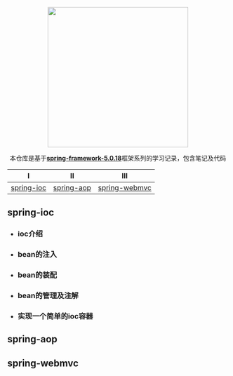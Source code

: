 <p align="center">
  <img width="320" src="https://github.com/calebman/spring-note/blob/master/images/spring-note.svg">

</p>

<center> 

本仓库是基于[**spring-framework-5.0.18**](https://github.com/spring-projects/spring-framework/tree/5.0.x)框架系列的学习记录，包含笔记及代码

 </center> 

<center> 

|             Ⅰ             |             Ⅱ             |                Ⅲ                |
| :-----------------------: | :-----------------------: | :-----------------------------: |
| [spring-ioc](#spring-ioc) | [spring-aop](#spring-aop) | [spring-webmvc](#spring-webmvc) |

</center>

## spring-ioc

- ### ioc介绍

- ### bean的注入

- ### bean的装配

- ### bean的管理及注解

- ### 实现一个简单的ioc容器

## spring-aop

## spring-webmvc